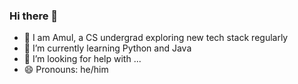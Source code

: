 ### Hi there 👋

<!--
**AmulGaurav/AmulGaurav** is a ✨ _special_ ✨ repository because its `README.md` (this file) appears on your GitHub profile.
Here are some ideas to get you started:

- 🔭 I’m currently working on ... 
- 👯 I’m looking to collaborate on ...
- 💬 Ask me about ...
- 📫 How to reach me: ...
- ⚡ Fun fact: ...
-->

- 👀 I am Amul, a CS undergrad exploring new tech stack regularly
- 🌱 I’m currently learning Python and Java
- 🤔 I’m looking for help with ...
- 😄 Pronouns: he/him
